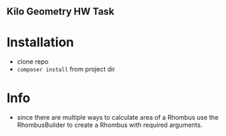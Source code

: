 ## Kilo Geometry HW Task

# Installation

* clone repo
* `composer install` from project dir

# Info 
* since there are multiple ways to calculate area of a Rhombus use the RhombusBuilder to create a Rhombus with required arguments. 


